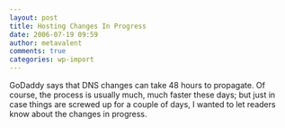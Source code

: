 ```yaml
---
layout: post
title: Hosting Changes In Progress
date: 2006-07-19 09:59
author: metavalent
comments: true
categories: wp-import
---
```

GoDaddy says that DNS changes can take 48 hours to propagate.  Of course, the process is usually much, much faster these days; but just in case things are screwed up for a couple of days, I wanted to let readers know about the changes in progress.
